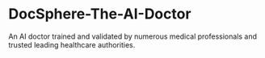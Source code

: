 # DocSphere-The-AI-Doctor
An AI doctor trained and validated by numerous medical professionals and trusted leading healthcare authorities.
